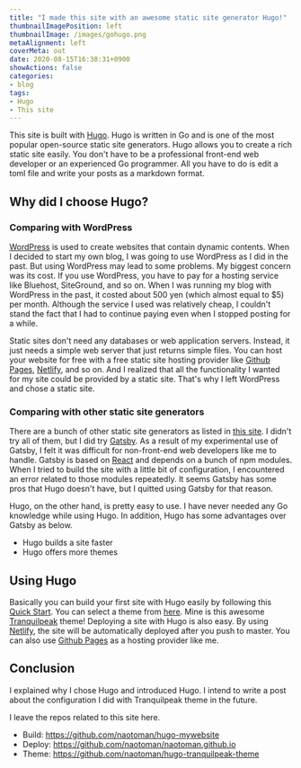 ```yaml
---
title: "I made this site with an awesome static site generator Hugo!"
thumbnailImagePosition: left
thumbnailImage: /images/gohugo.png
metaAlignment: left
coverMeta: out
date: 2020-08-15T16:38:31+0900
showActions: false
categories:
- blog
tags:
- Hugo
- This site
---
```


This site is built with [Hugo](https://gohugo.io/). Hugo is written in Go and is one of the most popular open-source static site generators. Hugo allows you to create a rich static site easily. You don't have to be a professional front-end web developer or an experienced Go programmer. All you have to do is edit a toml file and write your posts as a markdown format.
<!--more-->

## Why did I choose Hugo?
### Comparing with WordPress
[WordPress](https://wordpress.com/) is used to create websites that contain dynamic contents. When I decided to start my own blog, I was going to use WordPress as I did in the past. But using WordPress may lead to some problems. My biggest concern was its cost. If you use WordPress, you have to pay for a hosting service like Bluehost, SiteGround, and so on. When I was running my blog with WordPress in the past, it costed about 500 yen (which almost equal to $5) per month. Although the service I used was relatively cheap, I couldn't stand the fact that I had to continue paying even when I stopped posting for a while.

Static sites don't need any databases or web application servers. Instead, it just needs a simple web server that just returns simple  files. You can host your website for free with a free static site hosting provider like [Github Pages](https://pages.github.com/), [Netlify](https://www.netlify.com/), and so on. And I realized that all the functionality I wanted for my site could be provided by a static site. That's why I left WordPress and chose a static site.

### Comparing with other static site generators
There are a bunch of other static site generators as listed in [this site](https://www.staticgen.com/). I didn't try all of them, but I did try [Gatsby](https://www.gatsbyjs.com/). As a result of my experimental use of Gatsby, I felt it was difficult for non-front-end web developers like me to handle. Gatsby is based on [React](https://reactjs.org/) and depends on a bunch of npm modules. When I tried to build the site with a little bit of configuration, I encountered an error related to those modules repeatedly. It seems Gatsby has some pros that Hugo doesn't have, but I quitted using Gatsby for that reason.

Hugo, on the other hand, is pretty easy to use. I have never needed any Go knowledge while using Hugo. In addition, Hugo has some advantages over Gatsby as below.
- Hugo builds a site faster
- Hugo offers more themes

## Using Hugo
Basically you can build your first site with Hugo easily by following this [Quick Start](https://gohugo.io/getting-started/quick-start/). You can select a theme from [here](https://themes.gohugo.io/). Mine is this awesome [Tranquilpeak](https://themes.gohugo.io/hugo-tranquilpeak-theme/) theme! Deploying a site with Hugo is also easy. By using [Netlify](https://www.netlify.com/), the site will be automatically deployed after you push to master. You can also use [Github Pages](https://pages.github.com/) as a hosting provider like me.

## Conclusion
I explained why I chose Hugo and introduced Hugo. I intend to write a post about the configuration I did with Tranquilpeak theme in the future.

I leave the repos related to this site here.
- Build: https://github.com/naotoman/hugo-mywebsite
- Deploy: https://github.com/naotoman/naotoman.github.io
- Theme: https://github.com/naotoman/hugo-tranquilpeak-theme